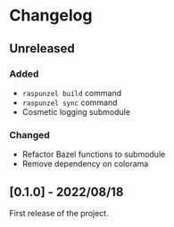 # Changelog

## Unreleased

### Added

- `raspunzel build` command
- `raspunzel sync` command
- Cosmetic logging submodule

### Changed

- Refactor Bazel functions to submodule
- Remove dependency on colorama

## [0.1.0] - 2022/08/18

First release of the project.
